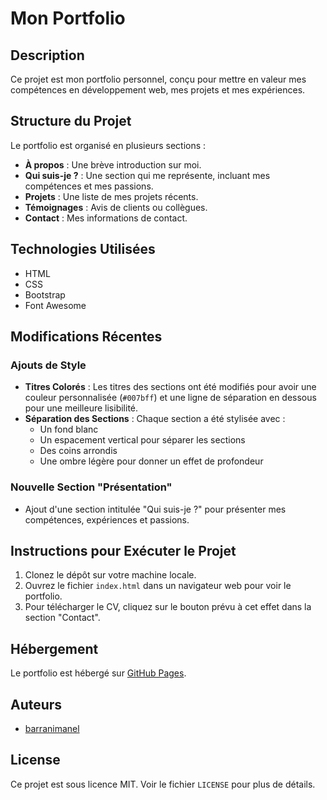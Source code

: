 # Mon Portfolio

## Description
Ce projet est mon portfolio personnel, conçu pour mettre en valeur mes compétences en développement web, mes projets et mes expériences. 

## Structure du Projet

Le portfolio est organisé en plusieurs sections :

- **À propos** : Une brève introduction sur moi.
- **Qui suis-je ?** : Une section qui me représente, incluant mes compétences et mes passions.
- **Projets** : Une liste de mes projets récents.
- **Témoignages** : Avis de clients ou collègues.
- **Contact** : Mes informations de contact.

## Technologies Utilisées

- HTML
- CSS
- Bootstrap
- Font Awesome

## Modifications Récentes

### Ajouts de Style

- **Titres Colorés** : Les titres des sections ont été modifiés pour avoir une couleur personnalisée (`#007bff`) et une ligne de séparation en dessous pour une meilleure lisibilité.
- **Séparation des Sections** : Chaque section a été stylisée avec :
  - Un fond blanc
  - Un espacement vertical pour séparer les sections
  - Des coins arrondis
  - Une ombre légère pour donner un effet de profondeur

### Nouvelle Section "Présentation"

- Ajout d'une section intitulée "Qui suis-je ?" pour présenter mes compétences, expériences et passions.

## Instructions pour Exécuter le Projet

1. Clonez le dépôt sur votre machine locale.
2. Ouvrez le fichier `index.html` dans un navigateur web pour voir le portfolio.
3. Pour télécharger le CV, cliquez sur le bouton prévu à cet effet dans la section "Contact".

## Hébergement

Le portfolio est hébergé sur [GitHub Pages](https://manel.github.io/portfolio.io).

## Auteurs

- [barranimanel](https://github.com/manel)

## License

Ce projet est sous licence MIT. Voir le fichier `LICENSE` pour plus de détails.
